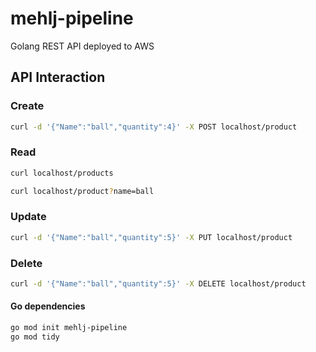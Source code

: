 # mehlj-pipeline

Golang REST API deployed to AWS

## API Interaction

### Create
```bash
curl -d '{"Name":"ball","quantity":4}' -X POST localhost/product
```

### Read
```bash
curl localhost/products
```
```bash
curl localhost/product?name=ball
```

### Update
```bash
curl -d '{"Name":"ball","quantity":5}' -X PUT localhost/product
```

### Delete
```bash
curl -d '{"Name":"ball","quantity":5}' -X DELETE localhost/product
```

#### Go dependencies
```bash
go mod init mehlj-pipeline
go mod tidy
```